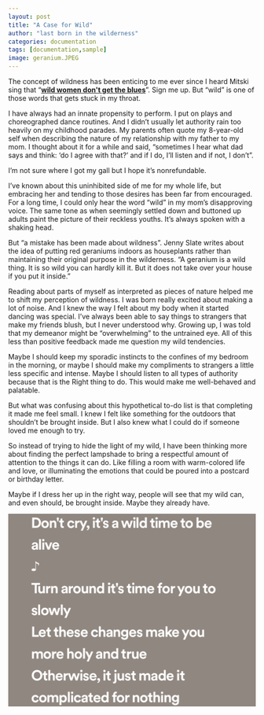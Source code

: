 ```yaml
---
layout: post
title: "A Case for Wild"
author: "last born in the wilderness"
categories: documentation
tags: [documentation,sample]
image: geranium.JPEG
---
```

The concept of wildness has been enticing to me ever since I heard Mitski sing that “[**wild women don't get the blues**](https://open.spotify.com/track/3sslYZcFKtUvIEWN9lADgr?si=0ec8c8c808cc4a48)”. Sign me up. But “wild” is one of those words that gets stuck in my throat. 

I have always had an innate propensity to perform. I put on plays and choreographed dance routines. And I didn’t usually let authority rain too heavily on my childhood parades. My parents often quote my 8-year-old self when describing the nature of my relationship with my father to my mom. I thought about it for a while and said, “sometimes I hear what dad says and think: ‘do I agree with that?’ and if I do, I’ll listen and if not, I don’t”. 

I’m not sure where I got my gall but I hope it’s nonrefundable. 

I’ve known about this uninhibited side of me for my whole life, but embracing her and tending to those desires has been far from encouraged. For a long time, I could only hear the word “wild” in my mom’s disapproving voice. The same tone as when seemingly settled down and buttoned up adults paint the picture of their reckless youths. It’s always spoken with a shaking head. 

But “a mistake has been made about wildness”. Jenny Slate writes about the idea of putting red geraniums indoors as houseplants rather than maintaining their original purpose in the wilderness. “A geranium is a wild thing. It is so wild you can hardly kill it. But it does not take over your house if you put it inside.”

Reading about parts of myself as interpreted as pieces of nature helped me to shift my perception of wildness. I was born really excited about making a lot of noise. And I knew the way I felt about my body when it started dancing was special. I’ve always been able to say things to strangers that make my friends blush, but I never understood why. Growing up, I was told that my demeanor might be “overwhelming” to the untrained eye. All of this less than positive feedback made me question my wild tendencies. 

Maybe I should keep my sporadic instincts to the confines of my bedroom in the morning, or maybe I should make my compliments to strangers a little less specific and intense. Maybe I should listen to all types of authority because that is the Right thing to do. This would make me well-behaved and palatable. 

But what was confusing about this hypothetical to-do list is that completing it made me feel small. I knew I felt like something for the outdoors that shouldn’t be brought inside. But I also knew what I could do if someone loved me enough to try.

So instead of trying to hide the light of my wild, I have been thinking more about finding the perfect lampshade to bring a respectful amount of attention to the things it can do. Like filling a room with warm-colored life and love, or illuminating the emotions that could be poured into a postcard or birthday letter. 

Maybe if I dress her up in the right way, people will see that my wild can, and even should, be brought inside. Maybe they already have.


![Gasolina](https://raw.githubusercontent.com/sophieggee/fkagrace/gh-pages/assets/img/wild.jpg "Gasolina")
